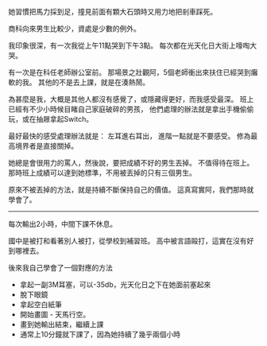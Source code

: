 她習慣把馬力採到足，撞見前面有顆大石頭時又用力地把剎車踩死。

商科向來男生比較少，資處是少數的例外。

我印象很深，有一次我從上午11點哭到下午3點。
每次都在光天化日大街上嚎啕大哭。

有一次是在科任老師辦公室前。
那場景之壯觀阿，5個老師衝出來扶住已經哭到癱軟的我。
其他的不是去上課，就是在湊熱鬧。

為甚麼是我，大概是其他人都沒有感覺了，或隱藏得更好，而我感受最深。
班上已經有不少小時候目睹自己家庭破碎的男孩，
他們處理的辦法就是拿出手機偷偷玩，或在抽屜拿起Switch。

最好最快的感受處理辦法就是：
左耳進右耳出，
進階一點就是不要感受。
修為最高境界者是直接關掉。

她總是會很用力的罵人，然後說，要把成績不好的男生丟掉。
不值得待在班上。
那時班上成績可以達到她標準，不用被丟掉的只有三個男生。

原來不被丟掉的方法，就是持續不斷保持自己的價值。
這真寫實阿，我們那時就學會了。

----
每次輸出2小時，中間下課不休息。

國中是被打和看著別人被打，從學校到補習班。
高中被言語毆打，這實在沒有好到哪裡去。

後來我自己學會了一個對應的方法

- 拿起一副3M耳塞，可以-35db，光天化日之下在她面前塞起來
- 脫下眼鏡
- 拿起空白紙筆
- 開始畫圖 - 天馬行空。
- 畫到她輸出結束，繼續上課
- 通常上10分鐘就下課了，因為她持續了幾乎兩個小時

